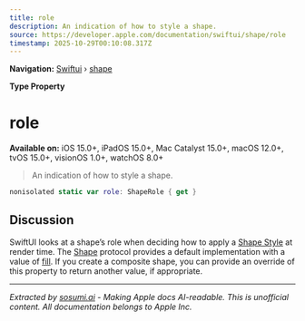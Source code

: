 ```yaml
---
title: role
description: An indication of how to style a shape.
source: https://developer.apple.com/documentation/swiftui/shape/role
timestamp: 2025-10-29T00:10:08.317Z
---
```


**Navigation:** [Swiftui](/documentation/swiftui) › [shape](/documentation/swiftui/shape)

**Type Property**

# role

**Available on:** iOS 15.0+, iPadOS 15.0+, Mac Catalyst 15.0+, macOS 12.0+, tvOS 15.0+, visionOS 1.0+, watchOS 8.0+

> An indication of how to style a shape.

```swift
nonisolated static var role: ShapeRole { get }
```

## Discussion

SwiftUI looks at a shape’s role when deciding how to apply a [Shape Style](/documentation/swiftui/shapestyle) at render time. The [Shape](/documentation/swiftui/shape) protocol provides a default implementation with a value of [fill](/documentation/swiftui/shaperole/fill). If you create a composite shape, you can provide an override of this property to return another value, if appropriate.

---

*Extracted by [sosumi.ai](https://sosumi.ai) - Making Apple docs AI-readable.*
*This is unofficial content. All documentation belongs to Apple Inc.*
